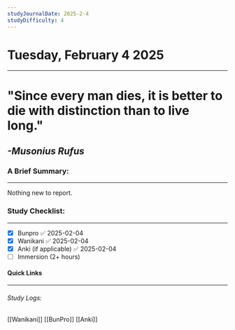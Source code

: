 ```yaml
---
studyJournalDate: 2025-2-4
studyDifficulty: 4
---
```


# Tuesday, February 4 2025
---
# "Since every man dies, it is better to die with distinction than to live long."

## *-Musonius Rufus*


### A Brief Summary:
---
Nothing new to report.

### Study Checklist:
---
- [x] Bunpro ✅ 2025-02-04
- [x] Wanikani ✅ 2025-02-04
- [x] Anki (if applicable) ✅ 2025-02-04
- [ ] Immersion (2+ hours)

#### Quick Links
---
###### Study Logs:
[[Wanikani]]
[[BunPro]]
[[Anki]]